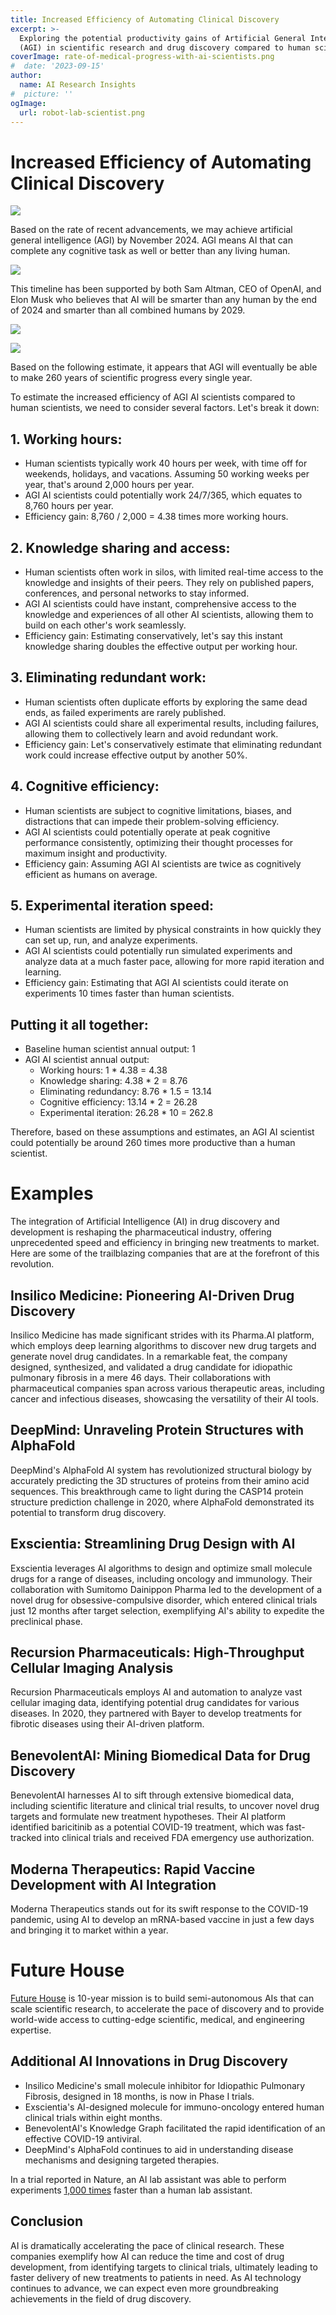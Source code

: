 ```yaml
---
title: Increased Efficiency of Automating Clinical Discovery
excerpt: >-
  Exploring the potential productivity gains of Artificial General Intelligence
  (AGI) in scientific research and drug discovery compared to human scientists.
coverImage: rate-of-medical-progress-with-ai-scientists.png
#  date: '2023-09-15'
author:
  name: AI Research Insights
#  picture: ''
ogImage:
  url: robot-lab-scientist.png
---
```

# Increased Efficiency of Automating Clinical Discovery

![](robot-lab-scientist.png)

Based on the rate of recent advancements, we may achieve artificial general intelligence (AGI) by November 2024. AGI means AI that can complete any cognitive task as well or better than any living human.

[![](agi-progress-projection.png)](https://www.reddit.com/r/singularity/comments/1bf3kqf/alans_conservative_countdown_plot_predicts_agi_by/)

This timeline has been supported by both Sam Altman, CEO of OpenAI, and Elon Musk who believes that AI will be smarter than any human by the end of 2024 and smarter than all combined humans by 2029.

![](elon-agi-tweet.png)

![](sam-altman-agi-tweet.png)

Based on the following estimate, it appears that AGI will eventually be able to make 260 years of scientific progress every single year.

To estimate the increased efficiency of AGI AI scientists compared to human scientists, we need to consider several factors. Let's break it down:

## 1. Working hours:

- Human scientists typically work 40 hours per week, with time off for weekends, holidays, and vacations. Assuming 50 working weeks per year, that's around 2,000 hours per year.
- AGI AI scientists could potentially work 24/7/365, which equates to 8,760 hours per year.
- Efficiency gain: 8,760 / 2,000 = 4.38 times more working hours.

## 2. Knowledge sharing and access:

- Human scientists often work in silos, with limited real-time access to the knowledge and insights of their peers. They rely on published papers, conferences, and personal networks to stay informed.
- AGI AI scientists could have instant, comprehensive access to the knowledge and experiences of all other AI scientists, allowing them to build on each other's work seamlessly.
- Efficiency gain: Estimating conservatively, let's say this instant knowledge sharing doubles the effective output per working hour.

## 3. Eliminating redundant work:

- Human scientists often duplicate efforts by exploring the same dead ends, as failed experiments are rarely published.
- AGI AI scientists could share all experimental results, including failures, allowing them to collectively learn and avoid redundant work.
- Efficiency gain: Let's conservatively estimate that eliminating redundant work could increase effective output by another 50%.

## 4. Cognitive efficiency:

- Human scientists are subject to cognitive limitations, biases, and distractions that can impede their problem-solving efficiency.
- AGI AI scientists could potentially operate at peak cognitive performance consistently, optimizing their thought processes for maximum insight and productivity.
- Efficiency gain: Assuming AGI AI scientists are twice as cognitively efficient as humans on average.

## 5. Experimental iteration speed:

- Human scientists are limited by physical constraints in how quickly they can set up, run, and analyze experiments.
- AGI AI scientists could potentially run simulated experiments and analyze data at a much faster pace, allowing for more rapid iteration and learning.
- Efficiency gain: Estimating that AGI AI scientists could iterate on experiments 10 times faster than human scientists.

## Putting it all together:

- Baseline human scientist annual output: 1
- AGI AI scientist annual output:
  - Working hours: 1 * 4.38 = 4.38
  - Knowledge sharing: 4.38 * 2 = 8.76
  - Eliminating redundancy: 8.76 * 1.5 = 13.14
  - Cognitive efficiency: 13.14 * 2 = 26.28
  - Experimental iteration: 26.28 * 10 = 262.8

Therefore, based on these assumptions and estimates, an AGI AI scientist could potentially be around 260 times more productive than a human scientist.



# Examples

The integration of Artificial Intelligence (AI) in drug discovery and development is reshaping the pharmaceutical industry, offering unprecedented speed and efficiency in bringing new treatments to market. Here are some of the trailblazing companies that are at the forefront of this revolution.

## Insilico Medicine: Pioneering AI-Driven Drug Discovery

Insilico Medicine has made significant strides with its Pharma.AI platform, which employs deep learning algorithms to discover new drug targets and generate novel drug candidates. In a remarkable feat, the company designed, synthesized, and validated a drug candidate for idiopathic pulmonary fibrosis in a mere 46 days. Their collaborations with pharmaceutical companies span across various therapeutic areas, including cancer and infectious diseases, showcasing the versatility of their AI tools.

## DeepMind: Unraveling Protein Structures with AlphaFold

DeepMind's AlphaFold AI system has revolutionized structural biology by accurately predicting the 3D structures of proteins from their amino acid sequences. This breakthrough came to light during the CASP14 protein structure prediction challenge in 2020, where AlphaFold demonstrated its potential to transform drug discovery.

## Exscientia: Streamlining Drug Design with AI

Exscientia leverages AI algorithms to design and optimize small molecule drugs for a range of diseases, including oncology and immunology. Their collaboration with Sumitomo Dainippon Pharma led to the development of a novel drug for obsessive-compulsive disorder, which entered clinical trials just 12 months after target selection, exemplifying AI's ability to expedite the preclinical phase.

## Recursion Pharmaceuticals: High-Throughput Cellular Imaging Analysis

Recursion Pharmaceuticals employs AI and automation to analyze vast cellular imaging data, identifying potential drug candidates for various diseases. In 2020, they partnered with Bayer to develop treatments for fibrotic diseases using their AI-driven platform.

## BenevolentAI: Mining Biomedical Data for Drug Discovery

BenevolentAI harnesses AI to sift through extensive biomedical data, including scientific literature and clinical trial results, to uncover novel drug targets and formulate new treatment hypotheses. Their AI platform identified baricitinib as a potential COVID-19 treatment, which was fast-tracked into clinical trials and received FDA emergency use authorization.

## Moderna Therapeutics: Rapid Vaccine Development with AI Integration

Moderna Therapeutics stands out for its swift response to the COVID-19 pandemic, using AI to develop an mRNA-based vaccine in just a few days and bringing it to market within a year.

# Future House

[Future House](https://www.futurehouse.org/) is 10-year mission is to build semi-autonomous AIs that can scale scientific research, to accelerate the pace of discovery and to provide world-wide access to cutting-edge scientific, medical, and engineering expertise.


## Additional AI Innovations in Drug Discovery

- Insilico Medicine's small molecule inhibitor for Idiopathic Pulmonary Fibrosis, designed in 18 months, is now in Phase I trials.
- Exscientia's AI-designed molecule for immuno-oncology entered human clinical trials within eight months.
- BenevolentAI's Knowledge Graph facilitated the rapid identification of an effective COVID-19 antiviral.
- DeepMind's AlphaFold continues to aid in understanding disease mechanisms and designing targeted therapies.

In a trial reported in Nature, an AI lab assistant was able to perform experiments [1,000 times](https://www.theverge.com/21317052/mobile-autonomous-robot-lab-assistant-research-speed) faster than a human lab assistant.

## Conclusion

AI is dramatically accelerating the pace of clinical research. These companies exemplify how AI can reduce the time and cost of drug development, from identifying targets to clinical trials, ultimately leading to faster delivery of new treatments to patients in need. As AI technology continues to advance, we can expect even more groundbreaking achievements in the field of drug discovery.
